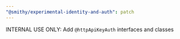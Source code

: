 ```yaml
---
"@smithy/experimental-identity-and-auth": patch
---
```


INTERNAL USE ONLY: Add `@httpApiKeyAuth` interfaces and classes
